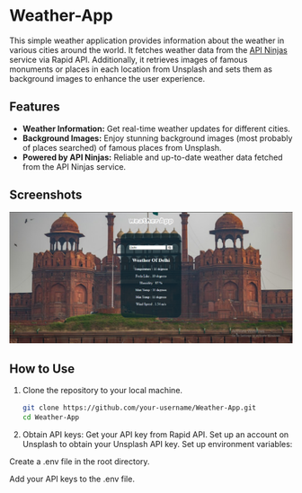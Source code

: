 # Weather-App

This simple weather application provides information about the weather in various cities around the world. It fetches weather data from the [API Ninjas](https://rapidapi.com/apininja/api/api-ninjas) service via Rapid API. Additionally, it retrieves images of famous monuments or places in each location from Unsplash and sets them as background images to enhance the user experience.

## Features

- **Weather Information:** Get real-time weather updates for different cities.
- **Background Images:** Enjoy stunning background images (most probably of places searched) of famous places from Unsplash.
- **Powered by API Ninjas:** Reliable and up-to-date weather data fetched from the API Ninjas service.

## Screenshots

![Screenshot 1](https://github.com/Draksha-the-decoder/Weather-App/blob/main/WeatherApp.png)
<!-- Insert additional screenshots if needed -->

## How to Use

1. Clone the repository to your local machine.

   ```bash
   git clone https://github.com/your-username/Weather-App.git
   cd Weather-App

2. Obtain API keys:
Get your API key from Rapid API.
Set up an account on Unsplash to obtain your Unsplash API key.
Set up environment variables:

Create a .env file in the root directory.

Add your API keys to the .env file.

